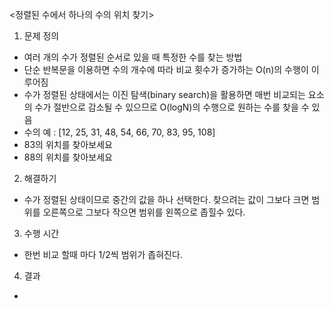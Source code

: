 <정렬된 수에서 하나의 수의 위치 찾기>
   
1) 문제 정의
- 여러 개의 수가 정렬된 순서로 있을 때 특정한 수를 찾는 방법
- 단순 반복문을 이용하면 수의 개수에 따라 비교 횟수가 증가하는 O(n)의 수행이 이루어짐
- 수가 정렬된 상태에서는 이진 탐색(binary search)을 활용하면 매번 비교되는 요소의 수가 절반으로 감소될 수 있으므로 O(logN)의 수행으로 원하는 수를 찾을 수 있음
- 수의 예 : [12, 25, 31, 48, 54, 66, 70, 83, 95, 108]
- 83의 위치를 찾아보세요
- 88의 위치를 찾아보세요


2) 해결하기
- 수가 정렬된 상태이므로 중간의 값을 하나 선택한다. 찾으려는 값이 그보다 크면 범위를 오른쪽으로 그보다 작으면 범위를 왼쪽으로 좁힐수 있다.


3) 수행 시간
- 한번 비교 할때 마다 1/2씩 범위가 좁혀진다.


4) 결과
- 
